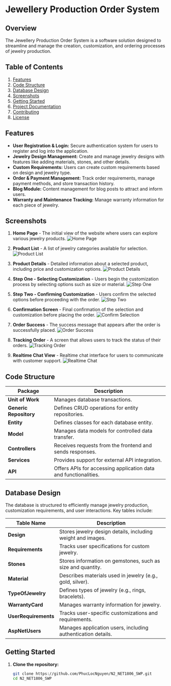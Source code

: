 # Jewellery Production Order System

## Overview
The Jewellery Production Order System is a software solution designed to streamline and manage the creation, customization, and ordering processes of jewelry production.

## Table of Contents
1. [Features](#features)
2. [Code Structure](#code-structure)
3. [Database Design](#database-design)
4. [Screenshots](#screenshots)
5. [Getting Started](#getting-started)
6. [Project Documentation](#project-documentation)
7. [Contributing](#contributing)
8. [License](#license)

## Features
- **User Registration & Login:** Secure authentication system for users to register and log into the application.
- **Jewelry Design Management:** Create and manage jewelry designs with features like adding materials, stones, and other details.
- **Custom Requirements:** Users can create custom requirements based on design and jewelry type.
- **Order & Payment Management:** Track order requirements, manage payment methods, and store transaction history.
- **Blog Module:** Content management for blog posts to attract and inform users.
- **Warranty and Maintenance Tracking:** Manage warranty information for each piece of jewelry.

## Screenshots

1. **Home Page** - The initial view of the website where users can explore various jewelry products.
   ![Home Page](images/HomePageView.png)

2. **Product List** - A list of jewelry categories available for selection.
   ![Product List](images/ProductListCategory.png)

3. **Product Details** - Detailed information about a selected product, including price and customization options.
   ![Product Details](images/ProductDetail.png)

4. **Step One - Selecting Customization** - Users begin the customization process by selecting options such as size or material.
   ![Step One](images/StepOneSelecting.png)

5. **Step Two - Confirming Customization** - Users confirm the selected options before proceeding with the order.
   ![Step Two](images/StepTwoSelecting.png)

6. **Confirmation Screen** - Final confirmation of the selection and customization before placing the order.
   ![Confirm Selection](images/ConfirmTheSelection.png)

7. **Order Success** - The success message that appears after the order is successfully placed.
   ![Order Success](images/CreateOrderSuccess.png)

8. **Tracking Order** - A screen that allows users to track the status of their orders.
   ![Tracking Order](images/TrackingOrder.png)

9. **Realtime Chat View** - Realtime chat interface for users to communicate with customer support.
   ![Realtime Chat](images/RealtimeChatView.png)

## Code Structure

| Package             | Description                                                                 |
|---------------------|-----------------------------------------------------------------------------|
| **Unit of Work**    | Manages database transactions.                                              |
| **Generic Repository** | Defines CRUD operations for entity repositories.                           |
| **Entity**          | Defines classes for each database entity.                                   |
| **Model**           | Manages data models for controlled data transfer.                           |
| **Controllers**     | Receives requests from the frontend and sends responses.                    |
| **Services**        | Provides support for external API integration.                              |
| **API**             | Offers APIs for accessing application data and functionalities.             |

## Database Design

The database is structured to efficiently manage jewelry production, customization requirements, and user interactions. Key tables include:

| Table Name           | Description                                                                                 |
|----------------------|---------------------------------------------------------------------------------------------|
| **Design**           | Stores jewelry design details, including weight and images.                                 |
| **Requirements**     | Tracks user specifications for custom jewelry.                                              |
| **Stones**           | Stores information on gemstones, such as size and quantity.                                 |
| **Material**         | Describes materials used in jewelry (e.g., gold, silver).                                   |
| **TypeOfJewelry**    | Defines types of jewelry (e.g., rings, bracelets).                                          |
| **WarrantyCard**     | Manages warranty information for jewelry.                                                   |
| **UserRequirements** | Tracks user-specific customizations and requirements.                                       |
| **AspNetUsers**      | Manages application users, including authentication details.                                |

## Getting Started

1. **Clone the repository:**
   ```bash
   git clone https://github.com/PhucLocNguyen/N2_NET1806_SWP.git
   cd N2_NET1806_SWP
